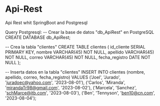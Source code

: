 # Api-Rest
Api Rest whit SpringBoot and Postgresql

Query Postgresql:
-- Crear la base de datos "db_ApiRest" en PostgreSQL
CREATE DATABASE db_ApiRest;


-- Crea la tabla "clientes"
CREATE TABLE clientes (
  id_cliente SERIAL PRIMARY KEY,
  nombre VARCHAR(45) NOT NULL,
  apellido VARCHAR(45) NOT NULL,
  correo VARCHAR(45) NOT NULL,
  fecha_registro DATE NOT NULL
);

-- Inserta datos en la tabla "clientes"
INSERT INTO clientes (nombre, apellido, correo, fecha_registro) VALUES
('Joel', 'Jurado', 'juradoec@yahoo.com', '2023-08-01'),
('Carlos', 'Miranda', 'mirandaTr98@gmail.com', '2023-08-02'),
('Marcela', 'Sanchez', 'schMarce@itb.com', '2023-08-03'),
('Ben', 'Tennyson', 'ben10@cn.com', '2023-08-04');


